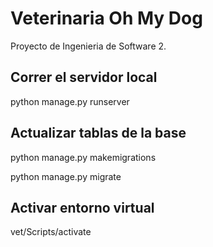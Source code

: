 # Veterinaria Oh My Dog

Proyecto de Ingenieria de Software 2.

## Correr el servidor local

python manage.py runserver

## Actualizar tablas de la base

python manage.py makemigrations

python manage.py migrate

## Activar entorno virtual

vet/Scripts/activate
